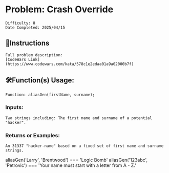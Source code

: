 # Problem: Crash Override
	Difficulty: 8
	Date Completed: 2025/04/15

## 📜Instructions
	Full problem description:
	[CodeWars Link](https://www.codewars.com/kata/578c1e2edaa01a9a02000b7f)

## 🛠Function(s) Usage:
	Function: aliasGen(firstName, surname);

### Inputs:
	Two strings including: The first name and surname of a potential "hacker".

### Returns or Examples:
    An 31337 "hacker-name" based on a fixed set of first name and surname strings.
aliasGen('Larry', 'Brentwood') === 'Logic Bomb'
aliasGen('123abc', 'Petrovic') === 'Your name must start with a letter from A - Z.'